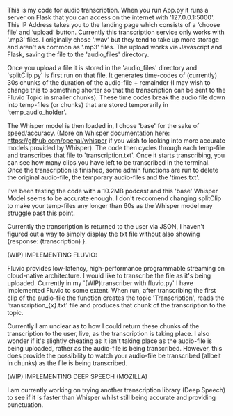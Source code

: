 This is my code for audio transcription. When you run App.py it runs a server on Flask that you can access on the internet with '127.0.0.1:5000'. This IP Address takes you to the landing page which consists of a ‘choose file’ and ‘upload’ button. Currently this transcription service only works with '.mp3' files. I originally chose '.wav' but they tend to take up more storage and aren't as common as '.mp3' files. The upload works via Javascript and Flask, saving the file to the 'audio_files' directory.

Once you upload a file it is stored in the 'audio_files' directory and 'splitClip.py' is first run on that file. It generates time-codes of (currently) 30s chunks of the duration of the audio-file + remainder (I may wish to change this to something shorter so that the transcription can be sent to the Fluvio Topic in smaller chunks). These time codes break the audio file down into temp-files (or chunks) that are stored temporarily in 'temp_audio_holder'.

The Whisper model is then loaded in, I chose 'base' for the sake of speed/accuracy. 
(More on Whisper documentation here: https://github.com/openai/whisper if you wish to looking into more accurate models provided by Whisper). The code then cycles through each temp-file and transcribes that file to 'transcription.txt'. Once it starts transcribing, you can see how many clips you have left to be transcribed in the terminal. Once the transcription is finished, some admin functions are run to delete the original audio-file, the temporary audio-files and the 'times.txt'.

I've been testing the code with a 10.2MB podcast and this 'base' Whisper Model seems to be accurate enough. I don't reccomend changing splitClip to make your temp-files any longer than 60s as the Whisper model may struggle past this point.

Currently the transcription is returned to the user via JSON, I haven't figured out a way to simply display the txt file without also showing {response: (transcription) }.


(WIP) IMPLEMENTING FLUVIO:

  Fluvio provides low-latency, high-performance programmable streaming on cloud-native                   architecture. I would like to transcribe the file as it's being uploaded. Currently in my '(WIP)transcriber with fluvio.py' I have implemented Fluvio to some extent. When run, after transcribing the first clip of the audio-file the function creates the topic 'Transcription', reads the 'transcription_{x}.txt' file and produces that chunk of the transcription to the topic. 
  
Currently I am unclear as to how I could return these chunks of the transcription to the user, live, as the transcription is taking place. I also wonder if it's slightly cheating as it isn't taking place as the audio-file is being uploaded, rather as the audio-file is being transcribed. However, this does provide the possibility to watch your audio-file be transcribed (allbeit in chunks) as the file is being transcribed.

(WIP) IMPLEMENTING DEEP SPEECH (MOZILLA)

 I am currently working on trying another transcription library (Deep Speech) to see if it is faster than Whisper whilst still being accurate and providing punctuation.


